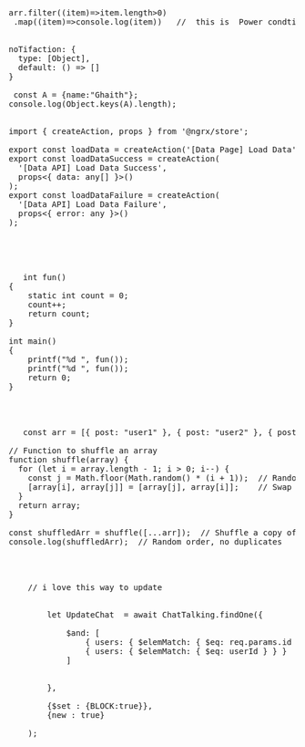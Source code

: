   
<pre> 

arr.filter((item)=>item.length>0)
 .map((item)=>console.log(item))   //  this is  Power condtion for  check data   🎉🎉🎉

 
noTifaction: { 
  type: [Object], 
  default: () => []
}

 const A = {name:"Ghaith"};
console.log(Object.keys(A).length); 

 
import { createAction, props } from '@ngrx/store';

export const loadData = createAction('[Data Page] Load Data');
export const loadDataSuccess = createAction(
  '[Data API] Load Data Success',
  props<{ data: any[] }>()
);
export const loadDataFailure = createAction(
  '[Data API] Load Data Failure',
  props<{ error: any }>()
);





   int fun()
{
    static int count = 0;
    count++;
    return count;
}

int main()
{
    printf("%d ", fun());
    printf("%d ", fun());
    return 0;
}




   const arr = [{ post: "user1" }, { post: "user2" }, { post: "user3" }];

// Function to shuffle an array
function shuffle(array) {
  for (let i = array.length - 1; i > 0; i--) {
    const j = Math.floor(Math.random() * (i + 1));  // Random index
    [array[i], array[j]] = [array[j], array[i]];    // Swap elements
  }
  return array;
}

const shuffledArr = shuffle([...arr]);  // Shuffle a copy of the original array
console.log(shuffledArr);  // Random order, no duplicates




    // i love this way to update 

     
        let UpdateChat  = await ChatTalking.findOne({

            $and: [
                { users: { $elemMatch: { $eq: req.params.id } } }, 
                { users: { $elemMatch: { $eq: userId } } }  
            ]


        },

        {$set : {BLOCK:true}},
        {new : true}
    
    );
    
   
</pre>

